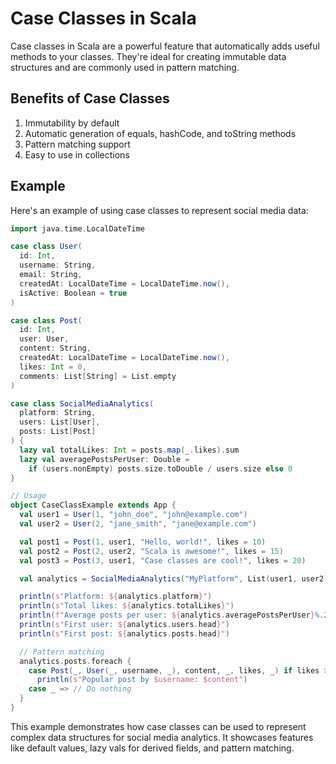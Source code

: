 # Case Classes in Scala

Case classes in Scala are a powerful feature that automatically adds useful methods to your classes. They're ideal for creating immutable data structures and are commonly used in pattern matching.

## Benefits of Case Classes

1. Immutability by default
2. Automatic generation of equals, hashCode, and toString methods
3. Pattern matching support
4. Easy to use in collections

## Example

Here's an example of using case classes to represent social media data:

```scala
import java.time.LocalDateTime

case class User(
  id: Int,
  username: String,
  email: String,
  createdAt: LocalDateTime = LocalDateTime.now(),
  isActive: Boolean = true
)

case class Post(
  id: Int,
  user: User,
  content: String,
  createdAt: LocalDateTime = LocalDateTime.now(),
  likes: Int = 0,
  comments: List[String] = List.empty
)

case class SocialMediaAnalytics(
  platform: String,
  users: List[User],
  posts: List[Post]
) {
  lazy val totalLikes: Int = posts.map(_.likes).sum
  lazy val averagePostsPerUser: Double = 
    if (users.nonEmpty) posts.size.toDouble / users.size else 0
}

// Usage
object CaseClassExample extends App {
  val user1 = User(1, "john_doe", "john@example.com")
  val user2 = User(2, "jane_smith", "jane@example.com")

  val post1 = Post(1, user1, "Hello, world!", likes = 10)
  val post2 = Post(2, user2, "Scala is awesome!", likes = 15)
  val post3 = Post(3, user1, "Case classes are cool!", likes = 20)

  val analytics = SocialMediaAnalytics("MyPlatform", List(user1, user2), List(post1, post2, post3))

  println(s"Platform: ${analytics.platform}")
  println(s"Total likes: ${analytics.totalLikes}")
  println(f"Average posts per user: ${analytics.averagePostsPerUser}%.2f")
  println(s"First user: ${analytics.users.head}")
  println(s"First post: ${analytics.posts.head}")

  // Pattern matching
  analytics.posts.foreach {
    case Post(_, User(_, username, _), content, _, likes, _) if likes > 10 =>
      println(s"Popular post by $username: $content")
    case _ => // Do nothing
  }
}
```

This example demonstrates how case classes can be used to represent complex data structures for social media analytics. It showcases features like default values, lazy vals for derived fields, and pattern matching.